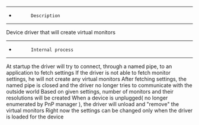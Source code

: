 *********************************************
* 			Description
*********************************************
Device driver that will create virtual monitors

*********************************************
* 			Internal process
*********************************************
At startup the driver will try to connect, through a named pipe, to an application to fetch settings
If the driver is not able to fetch monitor settings, he will not create any virtual monitors
After fetching settings, the named pipe is closed and the driver no longer tries to communicate with the outside world
Based on given settings, number of monitors and their resolutions will be created
When a device is unplugged( no longer enumerated by PnP manager ), the driver will unload and "remove" the virtual monitors
Right now the settings can be changed only when the driver is loaded for the device